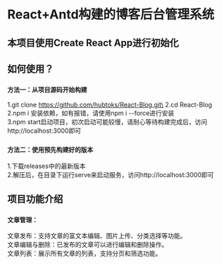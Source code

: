 # React+Antd构建的博客后台管理系统

## 本项目使用Create React App进行初始化

## 如何使用？
### `方法一：从项目源码开始构建`
1.git clone https://github.com/hubtoks/React-Blog.git\
2.cd React-Blog\
2.npm i 安装依赖，如有报错，请使用npm i --force进行安装\
3.npm start启动项目，初次启动可能较慢，请耐心等待构建完成后，访问http://localhost:3000即可

### `方法二：使用预先构建好的版本`
1.下载releases中的最新版本\
2.解压后，在目录下运行serve来启动服务，访问http://localhost:3000即可

## 项目功能介绍

### `文章管理：`
文章发布：支持文章的富文本编辑、图片上传、分类选择等功能。\
文章编辑与删除：已发布的文章可以进行编辑和删除操作。\
文章列表：展示所有文章的列表，支持分页和筛选功能。






